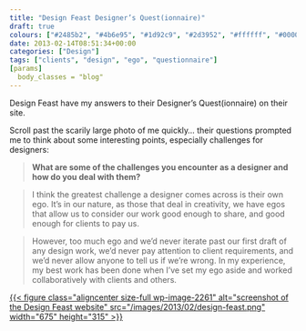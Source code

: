 ```yaml
---
title: "Design Feast Designer’s Quest(ionnaire)"
draft: true
colours: ["#2485b2", "#4b6e95", "#1d92c9", "#2d3952", "#ffffff", "#000000", "#c9c9c9"]
date: 2013-02-14T08:51:34+00:00
categories: ["Design"]
tags: ["clients", "design", "ego", "questionnaire"]
[params]
  body_classes = "blog"
---
```


Design Feast have my answers to their Designer’s Quest(ionnaire) on their site.

Scroll past the scarily large photo of me quickly… their questions prompted me to think about some interesting points, especially challenges for designers:

> **What are some of the challenges you encounter as a designer and how do you deal with them?**

> I think the greatest challenge a designer comes across is their own ego. It’s in our nature, as those that deal in creativity, we have egos that allow us to consider our work good enough to share, and good enough for clients to pay us.

> However, too much ego and we’d never iterate past our first draft of any design work, we’d never pay attention to client requirements, and we’d never allow anyone to tell us if we’re wrong. In my experience, my best work has been done when I’ve set my ego aside and worked collaboratively with clients and others.

[{{< figure class="aligncenter size-full wp-image-2261" alt="screenshot of the Design Feast website" src="/images/2013/02/design-feast.png" width="675" height="315" >}}](/images/2013/02/design-feast.png)

	
